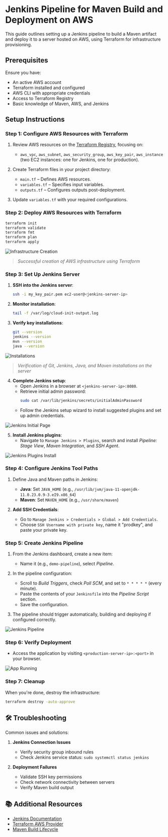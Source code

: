 # Jenkins Pipeline for Maven Build and Deployment on AWS

This guide outlines setting up a Jenkins pipeline to build a Maven artifact and deploy it to a server hosted on AWS, using Terraform for infrastructure provisioning.

## Prerequisites

Ensure you have:

- An active AWS account
- Terraform installed and configured
- AWS CLI with appropriate credentials
- Access to Terraform Registry
- Basic knowledge of Maven, AWS, and Jenkins

## Setup Instructions

### Step 1: Configure AWS Resources with Terraform

1. Review AWS resources on the [Terraform Registry](https://registry.terraform.io/), focusing on:
   - `aws_vpc`, `aws_subnet`, `aws_security_group`, `aws_key_pair`, `aws_instance` (two EC2 instances: one for Jenkins, one for production).

2. Create Terraform files in your project directory:
   - `main.tf` – Defines AWS resources.
   - `variables.tf` – Specifies input variables.
   - `outputs.tf` – Configures outputs post-deployment.

3. Update `variables.tf` with your required configurations.

### Step 2: Deploy AWS Resources with Terraform

```bash
terraform init
terraform validate
terraform fmt
terraform plan
terraform apply
```

![Infrastructure Creation](imgs/1.infra_creation.png)
> *Successful creation of AWS infrastructure using Terraform*

### Step 3: Set Up Jenkins Server

1. **SSH into the Jenkins server**:
   ```bash
   ssh -i my_key_pair.pem ec2-user@<jenkins-server-ip>
   ```

2. **Monitor installation**:
   ```bash
   tail -f /var/log/cloud-init-output.log
   ```

3. **Verify key installations**:
   ```bash
   git --version
   jenkins --version
   mvn --version
   java --version
   ```

![Installations](imgs/2.installations.png)
> *Verification of Git, Jenkins, Java, and Maven installations on the server*

4. **Complete Jenkins setup**:
   - Open Jenkins in a browser at `<jenkins-server-ip>:8080`.
   - Retrieve initial admin password:
     ```bash
     sudo cat /var/lib/jenkins/secrets/initialAdminPassword
     ```
   - Follow the Jenkins setup wizard to install suggested plugins and set up admin credentials.

![Jenkins Initial Page](imgs/3.jenkins_initial_page.png)

5. **Install Jenkins plugins**:
   - Navigate to `Manage Jenkins > Plugins`, search and install *Pipeline: Stage View*, *Maven Integration*, and *SSH Agent*.

![Jenkins Plugins Install](imgs/5.plugins_install.png)

### Step 4: Configure Jenkins Tool Paths

1. Define Java and Maven paths in Jenkins:
   - **Java**: Set `JAVA_HOME` (e.g., `/usr/lib/jvm/java-11-openjdk-11.0.23.0.9-3.eI9.x86_64`)
   - **Maven**: Set `MAVEN_HOME` (e.g., `/usr/share/maven`)

2. **Add SSH Credentials**:
   - Go to `Manage Jenkins > Credentials > Global > Add Credentials`.
   - Choose `SSH Username with private key`, name it "prodkey", and paste your private key.

### Step 5: Create Jenkins Pipeline

1. From the Jenkins dashboard, create a new item:
   - Name it (e.g., `demo-pipeline`), select *Pipeline*.

2. In the pipeline configuration:
   - Scroll to *Build Triggers*, check *Poll SCM*, and set to `* * * * *` (every minute).
   - Paste the contents of your `Jenkinsfile` into the *Pipeline Script* section.
   - Save the configuration.

3. The pipeline should trigger automatically, building and deploying if configured correctly.

![Jenkins Pipeline](imgs/6.pipeline_deployment.png)

### Step 6: Verify Deployment

- Access the application by visiting `<production-server-ip>:<port>` in your browser.

![App Running](imgs/7.app_running.png)

### Step 7: Cleanup

When you're done, destroy the infrastructure:
```bash
terraform destroy -auto-approve
```

## 🛠️ Troubleshooting

Common issues and solutions:

1. **Jenkins Connection Issues**
   - Verify security group inbound rules
   - Check Jenkins service status: `sudo systemctl status jenkins`

2. **Deployment Failures**
   - Validate SSH key permissions
   - Check network connectivity between servers
   - Verify Maven build output

## 📚 Additional Resources

- [Jenkins Documentation](https://www.jenkins.io/doc/)
- [Terraform AWS Provider](https://registry.terraform.io/providers/hashicorp/aws/latest/docs)
- [Maven Build Lifecycle](https://maven.apache.org/guides/introduction/introduction-to-the-lifecycle.html)